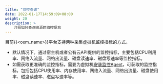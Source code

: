 ```yaml
---
title: "监控查询"
date: 2022-01-17T14:59:09+08:00
weight: 20
description: >
    介绍如何查询资源的监控信息
---
```


目前{{<oem_name>}}平台支持两种采集虚拟机监控指标的方式。

- 默认情况下，通过宿主机或者公有云API提供的监控指标，主要包括CPU利用率、网络入流量、网络出流量、磁盘读速率、磁盘写速率等监控指标。
- 如需获取更准确的监控指标，需要为虚拟机[安装监控Agent](./installagent)，可获取的监控指标，包括包括CPU使用率、内存使用率、网络入流量、网络出流量、磁盘使用率、磁盘读速率、磁盘写速率等。